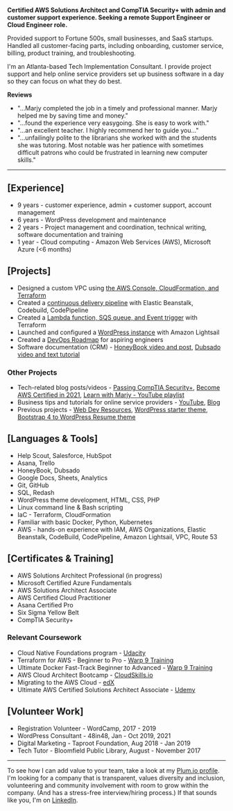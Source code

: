 **Certified AWS Solutions Architect and CompTIA Security+ with admin and customer support experience. Seeking a remote Support Engineer or Cloud Engineer role.** 

Provided support to Fortune 500s, small businesses, and SaaS startups. Handled all customer-facing parts, including onboarding, customer service, billing, product training, and troubleshooting.

I'm an Atlanta-based Tech Implementation Consultant. I provide project support and help online service providers set up business software in a day so they can focus on what they do best. 

**Reviews**
* "...Marjy completed the job in a timely and professional manner. Marjy helped me by saving time and money."
* "...found the experience very easygoing. She is easy to work with."
* "...an excellent teacher. I highly recommend her to guide you..."
* "...unfailingly polite to the librarians she worked with and the students she was tutoring. Most notable was her patience with sometimes difficult patrons who could be frustrated in learning new computer skills." 

---

## [Experience]

- 9 years - customer experience, admin + customer support, account management 
- 6 years - WordPress development and maintenance
- 2 years - Project management and coordination, technical writing, software documentation and training
- 1 year - Cloud computing - Amazon Web Services (AWS), Microsoft Azure (<6 months)

## [Projects]

- Designed a custom VPC using [the AWS Console, CloudFormation, and Terraform](https://github.com/mguery/aws-projects#project-build-a-vpc-with-cloudformation)
- Created a [continuous delivery pipeline](https://github.com/mguery/aws-elastic-beanstalk-express-js-sample) with Elastic Beanstalk, Codebuild, CodePipeline
- Created a [Lambda function, SQS queue, and Event trigger](https://github.com/mguery/terraform/tree/main/aws/dev-env) with Terraform
- Launched and configured a [WordPress instance](https://github.com/mguery/resume/blob/gh-pages/lightsail-wordpress.png) with Amazon Lightsail 
- Created a [DevOps Roadmap](https://mguery.github.io/devops-notes/) for aspiring engineers
- Software documentation (CRM) - [HoneyBook video and post](https://msguery.net/honeybook-workflows), [Dubsado video and text tutorial](https://msguery.net/dubsado-walkthrough)

### Other Projects

- Tech-related blog posts/videos - [Passing CompTIA Security+](https://msguery.net/passing-the-comptia-securityplus-exam), [Become AWS Certified in 2021](https://msguery.net/aws-certified), [Learn with Marjy - YouTube playlist](https://www.youtube.com/playlist?list=PLppGQhQtHyJYqflcAsLakbCGxla-64s1W)
- Business tips and tutorials for online service providers - [YouTube](https://www.youtube.com/channel/UCH45NDaOXaxnGw5RBBgYQOg/videos), [Blog](https://msguery.net/blog)
- Previous projects - [Web Dev Resources](https://mguery.github.io/web-dev), [WordPress starter theme](https://github.com/mguery/base-theme), [Bootstrap 4 to WordPress Resume theme](https://github.com/mguery/bs4-wp-resume)

## [Languages & Tools]

- Help Scout, Salesforce, HubSpot
- Asana, Trello
- HoneyBook, Dubsado
- Google Docs, Sheets, Analytics
- Git, GitHub
- SQL, Redash
- WordPress theme development, HTML, CSS, PHP
- Linux command line & Bash scripting
- IaC - Terraform, CloudFormation
- Familiar with basic Docker, Python, Kubernetes
- AWS - hands-on experience with IAM, AWS Organizations, Elastic Beanstalk, CodeBuild, CodePipeline, Amazon Lightsail, VPC, Route 53

## [Certificates & Training]

- AWS Solutions Architect Professional (in progress)
- Microsoft Certified Azure Fundamentals
- AWS Solutions Architect Associate
- AWS Certified Cloud Practitioner
- Asana Certified Pro
- Six Sigma Yellow Belt
- CompTIA Security+

### Relevant Coursework

- Cloud Native Foundations program - [Udacity](https://www.udacity.com/scholarships/suse-cloud-native-foundations-scholarship)
- Terraform for AWS - Beginner to Pro - [Warp 9 Training](https://warp-9.com/courses)
- Ultimate Docker Fast-Track Beginner to Advanced - [Warp 9 Training](https://warp-9.com/courses)
- AWS Cloud Architect Bootcamp - [CloudSkills.io](https://cloudskills.io/courses/aws-cloud-architect)
- Migrating to the AWS Cloud - [edX](https://www.edx.org/course/migrating-to-the-aws-cloud)
- Ultimate AWS Certified Solutions Architect Associate - [Udemy](https://www.udemy.com/course/aws-certified-solutions-architect-associate-saa-c02)

## [Volunteer Work]

- Registration Volunteer - WordCamp, 2017 - 2019
- WordPress Consultant - 48in48, Jan - Oct 2019, 2021
- Digital Marketing - Taproot Foundation, Aug 2018 - Jan 2019
- Tech Tutor - Bloomfield Public Library, August - November 2017

---

To see how I can add value to your team, take a look at my [Plum.io profile](https://secure.plum.io/p/hk14dNZ_esxZzpK9gEMvXg). I'm looking for a company that is transparent, values diversity and inclusion, volunteering and community involvement with room to grow within the company. (And has a stress-free interview/hiring process.) If that sounds like you, I'm on [LinkedIn](https://www.linkedin.com/in/msguery).
